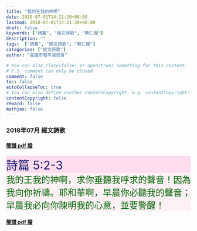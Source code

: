 ```yaml
---
title: "我的王我的神啊"
date: 2018-07-01T14:21:20+08:00
lastmod: 2018-07-01T14:21:20+08:00
draft: false
keywords: ["詩篇", "經文詩歌", "蔡仁傑"]
description: ""
tags:  ["詩篇", "經文詩歌", "蔡仁傑"]
categories: ["經文詩歌"]
author: "高雄市和平浸信會"

# You can also close(false) or open(true) something for this content.
# P.S. comment can only be closed
comment: false
toc: false
autoCollapseToc: true
# You can also define another contentCopyright. e.g. contentCopyright: "This is another copyright."
contentCopyright: false
reward: false
mathjax: false
---
```


### 2018年07月 經文詩歌

#### [簡譜 pdf 檔](/pdf-h/h201807.pdf "我的王我的神啊")

<div style="background-color:#FFDDEE"><font size="6", color="#191970">
詩篇 5:2-3
</font>
</div>

<div style="background-color:#FFF0F5"><font size="5", color="#006400">
我的王我的神啊，求你垂聽我呼求的聲音！因為我向你祈禱。耶和華啊，早晨你必聽我的聲音；早晨我必向你陳明我的心意，並要警醒！
</font>
</div>

#### [簡譜 pdf 檔](/pdf-h/h201807.pdf "我的王我的神啊")